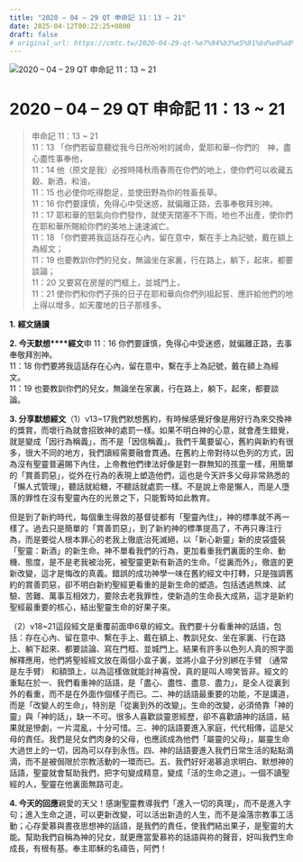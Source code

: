 ```yaml
---
title: "2020 – 04 – 29 QT 申命記 11：13 ~ 21"
date: 2025-04-12T00:22:25+0800
draft: false
# original_url: https://cmtc.tw/2020-04-29-qt-%e7%94%b3%e5%91%bd%e8%a8%98-11%ef%bc%9a13-21
---
```


![2020 – 04 – 29 QT 申命記 11：13 ~ 21](/images/qt.jpg   "2020 – 04 – 29 QT 申命記 11：13 ~ 21")

# 2020 – 04 – 29 QT 申命記 11：13 ~ 21

> 申命記 11：13 ~ 21  
> 11：13 「你們若留意聽從我今日所吩咐的誡命，愛耶和華─你們的　神，盡心盡性事奉他，  
> 11：14 他（原文是我）必按時降秋雨春雨在你們的地上，使你們可以收藏五穀、新酒，和油，  
> 11：15 也必使你吃得飽足，並使田野為你的牲畜長草。  
> 11：16 你們要謹慎，免得心中受迷惑，就偏離正路，去事奉敬拜別神。  
> 11：17 耶和華的怒氣向你們發作，就使天閉塞不下雨，地也不出產，使你們在耶和華所賜給你們的美地上速速滅亡。  
> 11：18 「你們要將我這話存在心內，留在意中，繫在手上為記號，戴在額上為經文；  
> 11：19 也要教訓你們的兒女，無論坐在家裏，行在路上，躺下，起來，都要談論；  
> 11：20 又要寫在房屋的門框上，並城門上，  
> 11：21 使你們和你們子孫的日子在耶和華向你們列祖起誓、應許給他們的地上得以增多，如天覆地的日子那樣多。

**1.** **經文誦讀**

**2. 今天默想****經文**申 11：16 你們要謹慎，免得心中受迷惑，就偏離正路，去事奉敬拜別神。  
11：18 你們要將我這話存在心內，留在意中，繫在手上為記號，戴在額上為經文。  
11：19 也要教訓你們的兒女，無論坐在家裏，行在路上，躺下，起來，都要談論。

**3. 分享默想經文**（1）v13\~17我們默想舊約，有時候感覺好像是用好行為來交換神的獎賞，而壞行為就會招致神的處罰一樣。如果不明白神的心意，就會產生錯覺，就是變成「因行為稱義」，而不是「因信稱義」。我們千萬要留心，舊約與新約有很多，很大不同的地方，我們讀經需要融會貫通。在舊約上帝對待以色列的方式，因為沒有聖靈普遍賜下內住，上帝教他們律法好像是對一群無知的孩童一樣，用簡單的「賞善罰惡」，從外在行為的表現上塑造他們，這也是今天許多父母非常熟悉的「懶人式管理」，聽話就給糖，不聽話就處罰一樣。不是說上帝是懶人，而是人墮落的罪性在沒有聖靈內在的光景之下，只能暫時如此教育。

但是到了新約時代，每個重生得救的基督徒都有「聖靈內住」，神的標準就不再一樣了。過去只是簡單的「賞善罰惡」，到了新約神的標準提高了，不再只專注行為，而是要從人根本罪心的老我上徹底治死滅絕，以「新心新靈」新的皮袋盛裝「聖靈：新酒」的新生命。神不單看我們的行為，更加看重我們裏面的生命、動機、態度，是不是老我被治死，被聖靈更新有新造的生命。「從裏而外」，徹底的更新改變，這才是悔改的真義。錯誤的成功神學一味在舊約經文中打轉，只是強調舊約的賞善罰惡，卻不明白新約聖經更看重的是新生命的塑造。包括透過熬煉、試驗、苦難、萬事互相效力，要除去老我罪性，使新造的生命長大成熟，這才是新約聖經最重要的核心，結出聖靈生命的好果子來。

（2）v18\~21這段經文是重覆前面申6章的經文。我們要十分看重神的話語，包括：存在心內、留在意中、繫在手上、戴在額上、教訓兒女、坐在家裏、行在路上、躺下起來、都要談論、寫在門框、並城門上。結果有許多以色列人真的照字面解釋應用，他們將聖經經文放在兩個小盒子裏，並將小盒子分別綁在手臂 （通常是左手臂） 和額頭上，以為這樣做就能討神喜悅，真的是叫人啼笑皆非。經文的重點在於一、我們看重神的話語，是「盡心、盡性、盡意、盡力」，是全人從裏到外的看重，而不是在外面作個樣子而已。二、神的話語最重要的功能，不是講道，而是「改變人的生命」，特別是「從裏到外的改變」。生命的改變，必須倚靠「神的靈」與「神的話」，缺一不可。很多人喜歡談靈恩經歷，卻不喜歡讀神的話語，結果就是慘劇，一片混亂，十分可惜。三、神的話語要進入家庭，代代相傳，這是父母的責任。我們是兒女們肉身的父母，也應該成為他們「屬靈的父母」，屬靈生命大過世上的一切，因為可以存到永恆。四、神的話語要進入我們日常生活的點點滴滴，而不是被侷限於宗教活動的一環而已。五、我們好好渴慕追求明白、默想神的話語，聖靈就會幫助我們，把字句變成精意，變成「活的生命之道」。一個不讀聖經的人，聖靈在他裏面無路可走。

**4. 今天的回應**親愛的天父！感謝聖靈教導我們「進入一切的真理」，而不是進入字句；進入生命之道，可以更新改變，可以活出新造的人生，而不是淪落宗教事工活動；心存愛慕與晝夜思想神的話語，是我們的責任，使我們結出果子，是聖靈的大能。幫助我們自稱為神的兒女，就更應當愛慕祢的話語與祢的聲音，好叫我們生命成長，有根有基。奉主耶穌的名禱告，阿們！